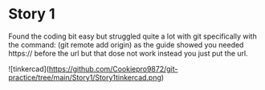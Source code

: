 # Story 1

Found the coding bit easy but struggled quite a lot with git specifically with the command: (git remote add origin) as the guide showed you needed https:// before the url but that dose not work instead you just put the url.



!\[tinkercad](https://github.com/Cookiepro9872/git-practice/tree/main/Story1/Story1tinkercad.png)

